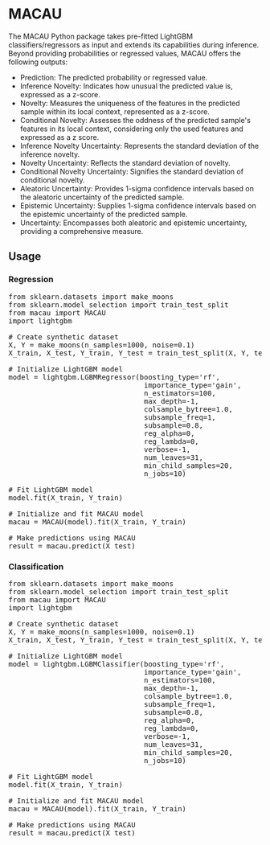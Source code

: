 # MACAU
The MACAU Python package takes pre-fitted LightGBM classifiers/regressors as input and extends its capabilities during inference. Beyond providing probabilities or regressed values, MACAU offers the following outputs:

- Prediction: The predicted probability or regressed value.
- Inference Novelty: Indicates how unusual the predicted value is, expressed as a z-score.
- Novelty: Measures the uniqueness of the features in the predicted sample within its local context, represented as a z-score.
- Conditional Novelty: Assesses the oddness of the predicted sample's features in its local context, considering only the used features and expressed as a z score.
- Inference Novelty Uncertainty: Represents the standard deviation of the inference novelty.
- Novelty Uncertainty: Reflects the standard deviation of novelty.
- Conditional Novelty Uncertainty: Signifies the standard deviation of conditional novelty.
- Aleatoric Uncertainty: Provides 1-sigma confidence intervals based on the aleatoric uncertainty of the predicted sample.
- Epistemic Uncertainty: Supplies 1-sigma confidence intervals based on the epistemic uncertainty of the predicted sample.
- Uncertainty: Encompasses both aleatoric and epistemic uncertainty, providing a comprehensive measure.

## Usage

### Regression
<pre>
from sklearn.datasets import make_moons
from sklearn.model_selection import train_test_split
from macau import MACAU
import lightgbm

# Create synthetic dataset
X, Y = make_moons(n_samples=1000, noise=0.1)
X_train, X_test, Y_train, Y_test = train_test_split(X, Y, test_size=0.25)

# Initialize LightGBM model
model = lightgbm.LGBMRegressor(boosting_type='rf',
                                importance_type='gain',
                                n_estimators=100,
                                max_depth=-1,
                                colsample_bytree=1.0,
                                subsample_freq=1,
                                subsample=0.8,
                                reg_alpha=0,
                                reg_lambda=0,
                                verbose=-1,
                                num_leaves=31,
                                min_child_samples=20,
                                n_jobs=10)

# Fit LightGBM model
model.fit(X_train, Y_train)

# Initialize and fit MACAU model
macau = MACAU(model).fit(X_train, Y_train)

# Make predictions using MACAU
result = macau.predict(X_test)
</pre>


### Classification
<pre>
from sklearn.datasets import make_moons
from sklearn.model_selection import train_test_split
from macau import MACAU
import lightgbm

# Create synthetic dataset
X, Y = make_moons(n_samples=1000, noise=0.1)
X_train, X_test, Y_train, Y_test = train_test_split(X, Y, test_size=0.25)

# Initialize LightGBM model
model = lightgbm.LGBMClassifier(boosting_type='rf',
                                importance_type='gain',
                                n_estimators=100,
                                max_depth=-1,
                                colsample_bytree=1.0,
                                subsample_freq=1,
                                subsample=0.8,
                                reg_alpha=0,
                                reg_lambda=0,
                                verbose=-1,
                                num_leaves=31,
                                min_child_samples=20,
                                n_jobs=10)

# Fit LightGBM model
model.fit(X_train, Y_train)

# Initialize and fit MACAU model
macau = MACAU(model).fit(X_train, Y_train)

# Make predictions using MACAU
result = macau.predict(X_test)
</pre>
